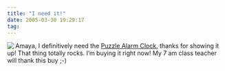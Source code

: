 ```yaml
---
title: "I need it!"
date: 2005-03-30 19:29:17
tag: 
---
```

<img src="http://www.latestbuy.com.au/img/productImages/clocmain.jpg" align="left"/>Amaya, I definitively need the <a href="http://www.latestbuy.com.au/puzzle_clock_gadget.html">Puzzle Alarm Clock</a>, thanks for showing it up! That thing totally rocks. I&#8217;m buying it right now! My 7 am class teacher will thank this buy ;-)<br/><br/><br/><br/><br/>
